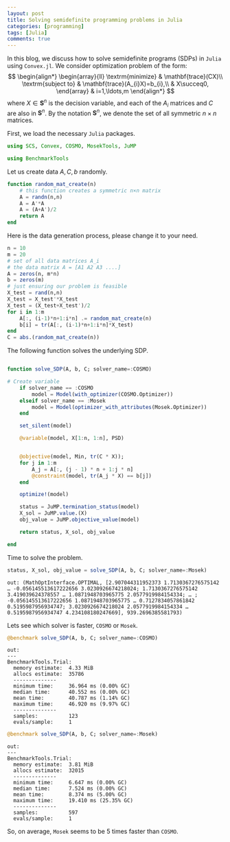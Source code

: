 ```yaml
---
layout: post 
title: Solving semidefinite programming problems in Julia
categories: [programming] 
tags: [Julia]
comments: true 
---
```


In this blog, we discuss how to solve semidefinite programs (SDPs) in ``Julia`` using ``Convex.jl``. We consider optimization problem of the form: <!-- more -->
$$
\begin{align*}
\begin{array}{ll}
\textrm{minimize} & \mathbf{trace}(CX)\\
\textrm{subject to} & \mathbf{trace}(A_{i}X)=b_{i},\\
 & X\succeq0,
\end{array} & i=1,\ldots,m
\end{align*}
$$
 where $X\in\mathbf{S}^{n}$ is the decision variable, and each of the $A_{i}$ matrices and $C$ are also in $\mathbf{S}^{n}$. By the notation $\mathbf{S}^{n}$, we denote the set of all symmetric $n\times n$ matrices.  

First, we load the necessary `Julia` packages.


```julia
using SCS, Convex, COSMO, MosekTools, JuMP

using BenchmarkTools
```

Let us create data $A,C,b$ randomly.


```julia
function random_mat_create(n)
    # this function creates a symmetric n×n matrix
    A = randn(n,n)
    A = A'*A
    A = (A+A')/2
    return A
end
```

Here is the data generation process, please change it to your need. 


```julia
n = 10
m = 20
# set of all data matrices A_i
# the data matrix A = [A1 A2 A3 ....]
A = zeros(n, m*n) 
b = zeros(m)
# just ensuring our problem is feasible
X_test = rand(n,n)
X_test = X_test'*X_test
X_test = (X_test+X_test')/2
for i in 1:m
    A[:, (i-1)*n+1:i*n] .= random_mat_create(n)
    b[i] = tr(A[:, (i-1)*n+1:i*n]*X_test)
end
C = abs.(random_mat_create(n))
```

The following function solves the underlying SDP.


```julia

function solve_SDP(A, b, C; solver_name=:COSMO)

# Create variable
    if solver_name == :COSMO
        model = Model(with_optimizer(COSMO.Optimizer))
    elseif solver_name == :Mosek
        model = Model(optimizer_with_attributes(Mosek.Optimizer))
    end

    set_silent(model)

    @variable(model, X[1:n, 1:n], PSD)


    @objective(model, Min, tr(C * X));
    for j in 1:m
        A_j = A[:, (j - 1) * n + 1:j * n]
        @constraint(model, tr(A_j * X) == b[j])
    end

    optimize!(model)

    status = JuMP.termination_status(model)
    X_sol = JuMP.value.(X)
    obj_value = JuMP.objective_value(model)

    return status, X_sol, obj_value

end
```

Time to solve the problem.


```julia
status, X_sol, obj_value = solve_SDP(A, b, C; solver_name=:Mosek)
```


    out: (MathOptInterface.OPTIMAL, [2.907044311952373 1.7130367276575142 … -0.056145513617222656 3.0230926674218024; 1.7130367276575142 3.419039624378557 … 1.0871948703965775 2.0577919984154334; … ; -0.056145513617222656 1.0871948703965775 … 0.7127834057861842 0.5195987956934747; 3.0230926674218024 2.0577919984154334 … 0.5195987956934747 4.234108180247669], 939.2696385581793)

Lets see which solver is faster, `COSMO` or `Mosek`.


```julia
@benchmark solve_SDP(A, b, C; solver_name=:COSMO)
```


    out:
    ---
    BenchmarkTools.Trial: 
      memory estimate:  4.33 MiB
      allocs estimate:  35786
      --------------
      minimum time:     36.964 ms (0.00% GC)
      median time:      40.552 ms (0.00% GC)
      mean time:        40.787 ms (1.14% GC)
      maximum time:     46.920 ms (9.97% GC)
      --------------
      samples:          123
      evals/sample:     1


```julia
@benchmark solve_SDP(A, b, C; solver_name=:Mosek)
```


    out:
    ---
    BenchmarkTools.Trial: 
      memory estimate:  3.81 MiB
      allocs estimate:  32015
      --------------
      minimum time:     6.647 ms (0.00% GC)
      median time:      7.524 ms (0.00% GC)
      mean time:        8.374 ms (5.00% GC)
      maximum time:     19.410 ms (25.35% GC)
      --------------
      samples:          597
      evals/sample:     1

So, on average, `Mosek` seems to be 5 times faster than `COSMO`. 

